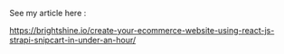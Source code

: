 
See my article here :

https://brightshine.io/create-your-ecommerce-website-using-react-js-strapi-snipcart-in-under-an-hour/
